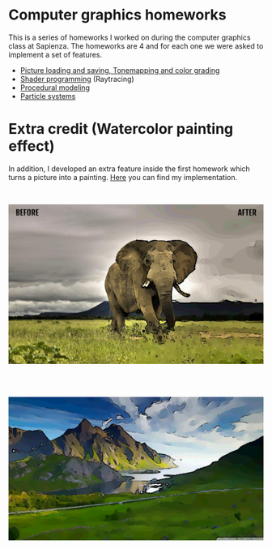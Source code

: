 # Computer graphics homeworks
This is a series of homeworks I worked on during the computer graphics class at Sapienza. The homeworks are 4 and for each one we were asked to implement a set of features.
- [Picture loading and saving, Tonemapping and color grading](https://github.com/gianmarcopicarella/CS-Computer-graphics-class-homework/tree/master/ImageManipulation) 
- [Shader programming](https://github.com/gianmarcopicarella/CS-Computer-graphics-class-homework/tree/master/Raytracing) (Raytracing)
- [Procedural modeling](https://github.com/gianmarcopicarella/CS-Computer-graphics-class-homework/tree/master/ProceduralModeling)
- [Particle systems](https://github.com/gianmarcopicarella/CS-Computer-graphics-class-homework/tree/master/ParticleSystems)

# Extra credit (Watercolor painting effect)
In addition, I developed an extra feature inside the first homework which turns a picture into a painting. [Here](https://github.com/gianmarcopicarella/CS-Computer-graphics-class-homework/blob/master/ImageManipulation/libs/yocto_grade/yocto_grade.cpp) you can find my implementation.

<br/>
<p align="center">
  <img width="800" src="https://github.com/gianmarcopicarella/CS-Computer-graphics-class-homework/blob/master/elephant_half_filtered.png?raw=true">
</p>
<br/>
<br/>
<p align="center">
  <img width="800" src="https://github.com/gianmarcopicarella/CS-Computer-graphics-class-homework/blob/master/sweden_landscape_full_filtered.jpg?raw=true">
</p>
<br/>


